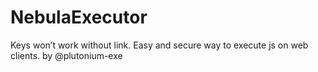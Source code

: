 # NebulaExecutor
Keys won’t work without link. Easy and secure way to execute js on web clients. by @plutonium-exe

